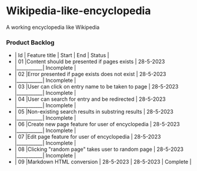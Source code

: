 # Wikipedia-like-encyclopedia
A working encyclopedia like Wikipedia

### Product Backlog

- | Id | Feature title                                   | Start     |    End    |   Status    |
- | 01 |Content should be presented if pages exists      | 28-5-2023 |___________|  Incomplete |
- | 02 |Error presented if page exists does not exist    | 28-5-2023 |___________|  Incomplete |
- | 03 |User can click on entry name to be taken to page | 28-5-2023 |___________|  Incomplete |
- | 04 |User can search for entry and be redirected      | 28-5-2023 |___________|  Incomplete |
- | 05 |Non-existing search results in substring results | 28-5-2023 |___________|  Incomplete |
- | 06 |Create new page feature for user of encyclopedia | 28-5-2023 |___________|  Incomplete |
- | 07 |Edit page feature for user of encyclopedia       | 28-5-2023 |___________|  Incomplete |
- | 08 |Clicking "random page" takes user to random page | 28-5-2023 |___________|  Incomplete |
- | 09 |Markdown HTML conversion                         | 28-5-2023 | 28-5-2023 |  Complete   |